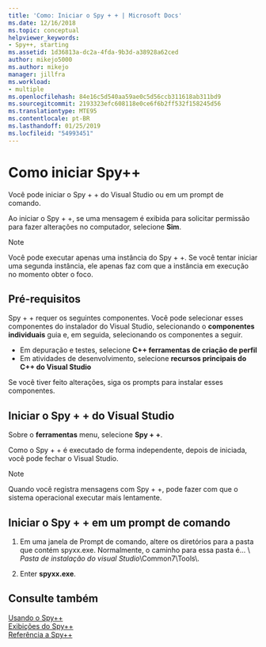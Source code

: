 ```yaml
---
title: 'Como: Iniciar o Spy + + | Microsoft Docs'
ms.date: 12/16/2018
ms.topic: conceptual
helpviewer_keywords:
- Spy++, starting
ms.assetid: 1d36813a-dc2a-4fda-9b3d-a38928a62ced
author: mikejo5000
ms.author: mikejo
manager: jillfra
ms.workload:
- multiple
ms.openlocfilehash: 84e16c5d540aa59ae0c5d56ccb311618ab311bd9
ms.sourcegitcommit: 2193323efc608118e0ce6f6b2ff532f158245d56
ms.translationtype: MTE95
ms.contentlocale: pt-BR
ms.lasthandoff: 01/25/2019
ms.locfileid: "54993451"
---
```

# <a name="how-to-start-spy"></a>Como iniciar Spy++

Você pode iniciar o Spy + + do Visual Studio ou em um prompt de comando.  
  
 Ao iniciar o Spy + +, se uma mensagem é exibida para solicitar permissão para fazer alterações no computador, selecione **Sim**.  
  
> [!NOTE]
>  Você pode executar apenas uma instância do Spy + +. Se você tentar iniciar uma segunda instância, ele apenas faz com que a instância em execução no momento obter o foco.

## <a name="prerequisites"></a>Pré-requisitos

Spy + + requer os seguintes componentes. Você pode selecionar esses componentes do instalador do Visual Studio, selecionando o **componentes individuais** guia e, em seguida, selecionando os componentes a seguir.

* Em depuração e testes, selecione **C++ ferramentas de criação de perfil**
* Em atividades de desenvolvimento, selecione **recursos principais do C++ do Visual Studio**

Se você tiver feito alterações, siga os prompts para instalar esses componentes.
  
## <a name="start-spy-from-visual-studio"></a>Iniciar o Spy + + do Visual Studio
  
Sobre o **ferramentas** menu, selecione **Spy + +**.  
  
Como o Spy + + é executado de forma independente, depois de iniciada, você pode fechar o Visual Studio.  
  
> [!NOTE]
>  Quando você registra mensagens com Spy + +, pode fazer com que o sistema operacional executar mais lentamente.  
  
## <a name="start-spy-at-a-command-prompt"></a>Iniciar o Spy + + em um prompt de comando  
  
1.  Em uma janela de Prompt de comando, altere os diretórios para a pasta que contém spyxx.exe. Normalmente, o caminho para essa pasta é... \\ *Pasta de instalação do visual Studio*\Common7\Tools\\.  
  
2.  Enter **spyxx.exe**. 
  
## <a name="see-also"></a>Consulte também  
 [Usando o Spy++](../debugger/using-spy-increment.md)   
 [Exibições do Spy++](../debugger/spy-increment-views.md)   
 [Referência a Spy++](../debugger/spy-increment-reference.md)